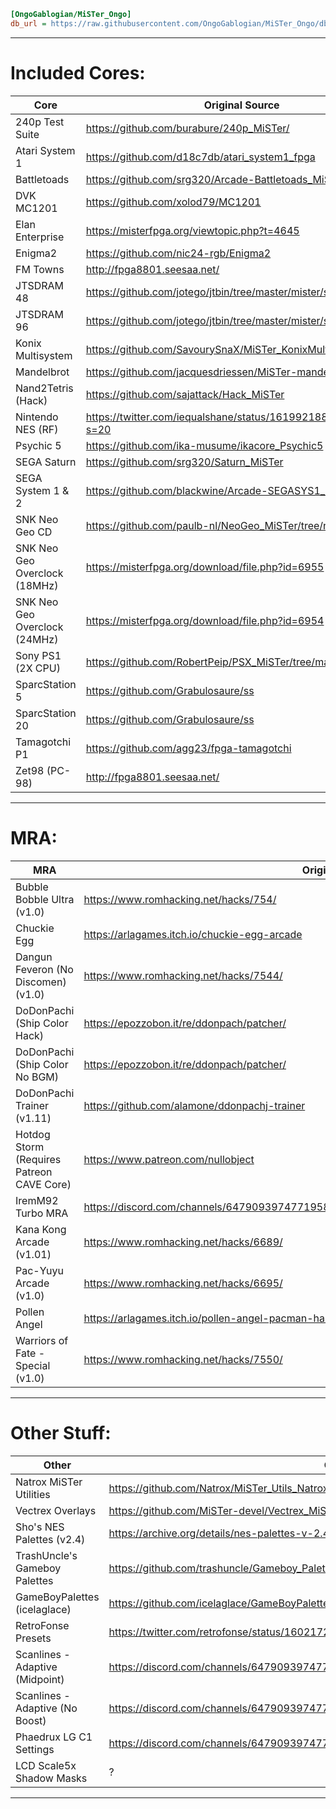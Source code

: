 ```ini
[OngoGablogian/MiSTer_Ongo]
db_url = https://raw.githubusercontent.com/OngoGablogian/MiSTer_Ongo/db/db.json.zip
```
----

# Included Cores:
| Core | Original Source |
| --- | --- |
| 240p Test Suite               | https://github.com/burabure/240p_MiSTer/                        |
| Atari System 1                | https://github.com/d18c7db/atari_system1_fpga                   |
| Battletoads                   | https://github.com/srg320/Arcade-Battletoads_MiSTer             |
| DVK MC1201                    | https://github.com/xolod79/MC1201                               |
| Elan Enterprise               | https://misterfpga.org/viewtopic.php?t=4645                     |
| Enigma2                       | https://github.com/nic24-rgb/Enigma2                            |
| FM Towns                      | http://fpga8801.seesaa.net/                                     |
| JTSDRAM 48                    | https://github.com/jotego/jtbin/tree/master/mister/sdram48      |
| JTSDRAM 96                    | https://github.com/jotego/jtbin/tree/master/mister/sdram96      |
| Konix Multisystem             | https://github.com/SavourySnaX/MiSTer_KonixMultisystem          |
| Mandelbrot                    | https://github.com/jacquesdriessen/MiSTer-mandelbrot            |
| Nand2Tetris (Hack)            | https://github.com/sajattack/Hack_MiSTer                        |
| Nintendo NES (RF)             | https://twitter.com/iequalshane/status/1619921884682002433?s=20 |
| Psychic 5                     | https://github.com/ika-musume/ikacore_Psychic5                  |
| SEGA Saturn                   | https://github.com/srg320/Saturn_MiSTer                         |
| SEGA System 1 & 2             | https://github.com/blackwine/Arcade-SEGASYS1_MiSTer             |
| SNK Neo Geo CD                | https://github.com/paulb-nl/NeoGeo_MiSTer/tree/neocd            |
| SNK Neo Geo Overclock (18MHz) | https://misterfpga.org/download/file.php?id=6955                |
| SNK Neo Geo Overclock (24MHz) | https://misterfpga.org/download/file.php?id=6954                |
| Sony PS1 (2X CPU)             | https://github.com/RobertPeip/PSX_MiSTer/tree/main/releases     |
| SparcStation 5                | https://github.com/Grabulosaure/ss                              |
| SparcStation 20               | https://github.com/Grabulosaure/ss                              |
| Tamagotchi P1                 | https://github.com/agg23/fpga-tamagotchi                        |
| Zet98 (PC-98)                 | http://fpga8801.seesaa.net/                                     |

----

# MRA:
| MRA | Original Source |
| --- | --- |
| Bubble Bobble Ultra (v1.0)                | https://www.romhacking.net/hacks/754/                                                   |
| Chuckie Egg                               | https://arlagames.itch.io/chuckie-egg-arcade                                            |
| Dangun Feveron (No Discomen) (v1.0)       | https://www.romhacking.net/hacks/7544/                                                  |
| DoDonPachi (Ship Color Hack)              | https://epozzobon.it/re/ddonpach/patcher/                                               |
| DoDonPachi (Ship Color No BGM)            | https://epozzobon.it/re/ddonpach/patcher/                                               |
| DoDonPachi Trainer (v1.11)                | https://github.com/alamone/ddonpachj-trainer                                            |
| Hotdog Storm (Requires Patreon CAVE Core) | https://www.patreon.com/nullobject                                                      |
| IremM92 Turbo MRA                         | https://discord.com/channels/647909397477195803/1089922738682089554/1109969184336658453 |
| Kana Kong Arcade (v1.01)                  | https://www.romhacking.net/hacks/6689/                                                  |
| Pac-Yuyu Arcade (v1.0)                    | https://www.romhacking.net/hacks/6695/                                                  |
| Pollen Angel                              | https://arlagames.itch.io/pollen-angel-pacman-hardware                                  |
| Warriors of Fate - Special (v1.0)         | https://www.romhacking.net/hacks/7550/                                                  |

----

# Other Stuff:
| Other | Original Source |
| --- | --- |
| Natrox MiSTer Utilities         | https://github.com/Natrox/MiSTer_Utils_Natrox                                          |
| Vectrex Overlays                | https://github.com/MiSTer-devel/Vectrex_MiSTer/tree/master/overlays                    |
| Sho's NES Palettes (v2.4)       | https://archive.org/details/nes-palettes-v-2.4                                         |
| TrashUncle's Gameboy Palettes   | https://github.com/trashuncle/Gameboy_Palettes                                         |
| GameBoyPalettes (icelaglace)    | https://github.com/icelaglace/GameBoyPalettes                                          |
| RetroFonse Presets              | https://twitter.com/retrofonse/status/1602172002017517571?s=20                         |
| Scanlines - Adaptive (Midpoint) | https://discord.com/channels/647909397477195803/811089485495402497/1074842158722465883 |
| Scanlines - Adaptive (No Boost) | https://discord.com/channels/647909397477195803/811089485495402497/962786206029058179  |
| Phaedrux LG C1 Settings         | https://discord.com/channels/647909397477195803/647909398072655907/1082827830913671169 |
| LCD Scale5x Shadow Masks        | ?                                                                                      |

----
